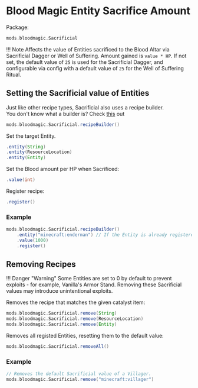 # Blood Magic Entity Sacrifice Amount

Package:
```groovy
mods.bloodmagic.Sacrificial
```

!!! Note
    Affects the value of Entities sacrificed to the Blood Altar via Sacrificial Dagger or Well of Suffering.
    Amount gained is `value * HP`. If not set, the default value of `25` is used for the Sacrificial Dagger,
    and configurable via config with a default value of `25` for the Well of Suffering Ritual.

## Setting the Sacrificial value of Entities
Just like other recipe types, Sacrificial also uses a recipe builder. <br>
You don't know what a builder is? Check [this](https://groovyscript-docs.readthedocs.io/en/latest/groovy/builder/) out
```groovy
mods.bloodmagic.Sacrificial.recipeBuilder()
```

Set the target Entity.
```groovy
.entity(String)
.entity(ResourceLocation)
.entity(Entity)
```

Set the Blood amount per HP when Sacrificed:
```groovy
.value(int)
```

Register recipe:
```groovy
.register()
```

### Example
```groovy
mods.bloodmagic.Sacrificial.recipeBuilder()
    .entity("minecraft:enderman") // If the Entity is already registered, overrides the prior value.
    .value(1000)
    .register()
```

## Removing Recipes
!!! Danger "Warning"
    Some Entities are set to 0 by default to prevent exploits - for example, Vanilla's Armor Stand.
    Removing these Sacrificial values may introduce unintentional exploits.

Removes the recipe that matches the given catalyst item:
```groovy
mods.bloodmagic.Sacrificial.remove(String)
mods.bloodmagic.Sacrificial.remove(ResourceLocation)
mods.bloodmagic.Sacrificial.remove(Entity)
```

Removes all registed Entities, resetting them to the default value:
```groovy
mods.bloodmagic.Sacrificial.removeAll()
```

### Example
```groovy
// Removes the default Sacrificial value of a Villager.
mods.bloodmagic.Sacrificial.remove("minecraft:villager")
```
